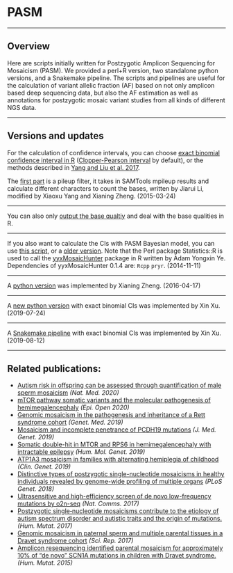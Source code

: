 # PASM
--------------
## Overview
Here are scripts initially written for Postzygotic Amplicon Sequencing for Mosaicism (PASM). We provided a perl+R version, two standalone python versions, and a Snakemake pipeline. The scripts and pipelines are useful for the calculation of variant allelic fraction (AF) based on not only amplicon based deep sequencing data, but also the AF estimation as well as annotations for postzygotic mosaic variant studies from all kinds of different NGS data.

--------------
## Versions and updates
For the calculation of confidence intervals, you can choose [exact binomial confidence interval in R](https://www.rdocumentation.org/packages/stats/versions/3.6.2/topics/binom.test) ([Clopper-Pearson interval](https://en.wikipedia.org/wiki/Binomial_proportion_confidence_interval) by default), or the methods described in [Yang and Liu et al. 2017](https://doi.org/10.1038/s41598-017-15814-7).

The [first part](https://github.com/shishenyxx/PASM/blob/master/get_ref_alt_baseQ_corrected_calculate_only_2016_12_03.pl) is a pileup filter, it takes in SAMTools mpileup results and calculate different characters to count the bases, written by Jiarui Li, modified by Xiaoxu Yang and Xianing Zheng. (2015-03-24)

--------------

You can also only [output the base qualtiy](https://github.com/shishenyxx/PASM/blob/master/get_ref_alt_baseQ_corrected_2016_12_03_output_basequality.pl) and deal with the base qualities in R. 

--------------

If you also want to calculate the CIs with PASM Bayesian model, you can use [this script](https://github.com/shishenyxx/PASM/blob/master/get_ref_alt_baseQ_corrected_2016_12_03.pl), or a [older version](https://github.com/shishenyxx/PASM/blob/master/old_get_ref_alt_baseQ_corrected_2016_07_14.pl). Note that the Perl package Statistics::R is used to call the [yyxMosaicHunter](https://github.com/Yyx2626/yyxMosaicHunter) package in R written by Adam Yongxin Ye.
Dependencies of yyxMosaicHunter 0.1.4 are: `Rcpp`
`pryr`. (2014-11-11)

--------------

A [python version](https://github.com/shishenyxx/PASM/blob/master/CI_calculator.py) was implemented by Xianing Zheng. (2016-04-17)

--------------

A [new python version](https://github.com/shishenyxx/PASM/blob/master/2019-09-25-new-python-MAF-binom-calculator/compute_maf_binom.py) with exact binomial CIs was implemented by Xin Xu. (2019-07-24)

--------------

A [Snakemake pipeline](https://github.com/shishenyxx/PASM/tree/master/Snakemake_pipeline) with exact binomial CIs was implemented by Xin Xu. (2019-08-12)

--------------
## Related publications:
* [Autism risk in offspring can be assessed through quantification of male sperm mosaicism](https://doi.org/10.1038/s41591-019-0711-0) <i>(Nat. Med. 2020)</i>
* [mTOR pathway somatic variants and the molecular pathogenesis of hemimegalencephaly](https://doi.org/10.1002/epi4.12377) <i>(Epi. Open 2020)</i>
* [Genomic mosaicism in the pathogenesis and inheritance of a Rett syndrome cohort](https://doi.org/10.1038/s41436-018-0348-2) <i>(Genet. Med. 2019)</i>
* [Mosaicism and incomplete penetrance of PCDH19 mutations](http://dx.doi.org/10.1136/jmedgenet-2017-105235) <i>(J. Med. Genet. 2019)</i>
* [Somatic double-hit in MTOR and RPS6 in hemimegalencephaly with intractable epilepsy](https://doi.org/10.1093/hmg/ddz194) <i>(Hum. Mol. Genet. 2019)</i>
* [ATP1A3 mosaicism in families with alternating hemiplegia of childhood](https://doi.org/10.1111/cge.13539) <i>(Clin. Genet. 2019)</i>
* [Distinctive types of postzygotic single-nucleotide mosaicisms in healthy individuals revealed by genome-wide profiling of multiple organs](https://doi.org/10.1371/journal.pgen.1007395) <i>(PLoS Genet. 2018)</i>
* [Ultrasensitive and high-efficiency screen of de novo low-frequency mutations by o2n-seq](https://doi.org/10.1038/ncomms15335) <i>(Nat. Comms. 2017)</i>
* [Postzygotic single‐nucleotide mosaicisms contribute to the etiology of autism spectrum disorder and autistic traits and the origin of mutations.](https://doi.org/10.1002/humu.23255) <i>(Hum. Mutat. 2017)</i>
* [Genomic mosaicism in paternal sperm and multiple parental tissues in a Dravet syndrome cohort](https://doi.org/10.1038/s41598-017-15814-7) <i>(Sci. Rep. 2017)</i>
* [Amplicon resequencing identified parental mosaicism for approximately 10% of “de novo” SCN1A mutations in children with Dravet syndrome.](https://doi.org/10.1002/humu.22819) <i>(Hum. Mutat. 2015)</i>
